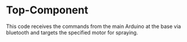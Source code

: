 # Top-Component
This code receives the commands from the main Arduino at the base via bluetooth and targets the specified motor for spraying.
